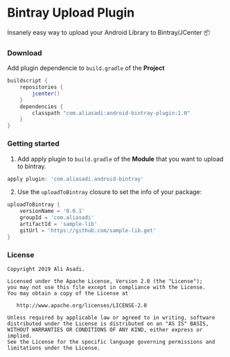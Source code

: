 # Bintray Upload Plugin
Insanely easy way to upload your Android Library to Bintray/JCenter 📦

### Download

 Add plugin dependencie to `build.gradle` of the **Project**
```gradle
buildscript {
    repositories {
        jcenter()
    }
    dependencies {
        classpath "com.aliasadi:android-bintray-plugin:1.0"
    }
}
```

### Getting started

1. Add apply plugin to `build.gradle` of the **Module** that you want to upload to bintray.
```gradle
apply plugin: 'com.aliasadi.android-bintray'
```
2. Use the `uploadToBintray` closure to set the info of your package:
```gradle
uploadToBintray {
    versionName = '0.0.1'
    groupId = 'com.aliasadi'
    artifactId = 'sample-lib'
    gitUrl = 'https://github.com/sample-lib.get'
}

```

### License

```
Copyright 2019 Ali Asadi.

Licensed under the Apache License, Version 2.0 (the "License");
you may not use this file except in compliance with the License.
You may obtain a copy of the License at

   http://www.apache.org/licenses/LICENSE-2.0

Unless required by applicable law or agreed to in writing, software
distributed under the License is distributed on an "AS IS" BASIS,
WITHOUT WARRANTIES OR CONDITIONS OF ANY KIND, either express or implied.
See the License for the specific language governing permissions and
limitations under the License.
```
